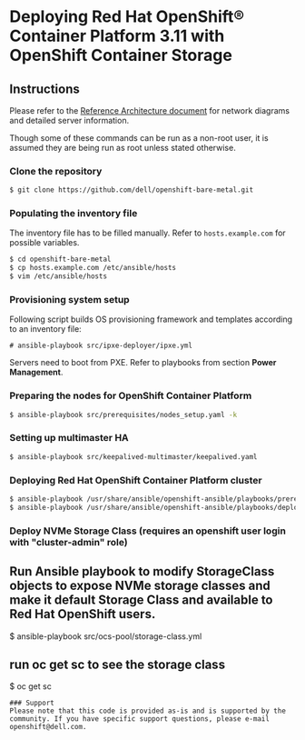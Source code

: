 # Deploying Red Hat OpenShift® Container Platform 3.11 with OpenShift Container Storage

## Instructions
Please refer to the [Reference Architecture document](https://dellemc.com/openshift/xxx) for network diagrams and detailed server information.

Though some of these commands can be run as a non-root user, it is assumed they are being run as root unless stated otherwise.

### Clone the repository
```bash
$ git clone https://github.com/dell/openshift-bare-metal.git
```

### Populating the inventory file
The inventory file has to be filled manually.
Refer to `hosts.example.com` for possible variables.

```bash
$ cd openshift-bare-metal
$ cp hosts.example.com /etc/ansible/hosts
$ vim /etc/ansible/hosts
```
### Provisioning system setup
Following script builds OS provisioning framework and templates according to an inventory file:
```
# ansible-playbook src/ipxe-deployer/ipxe.yml
```
Servers need to boot from PXE.
Refer to playbooks from section **Power Management**.

### Preparing the nodes for OpenShift Container Platform
```bash
$ ansible-playbook src/prerequisites/nodes_setup.yaml -k
```

### Setting up multimaster HA
```bash
$ ansible-playbook src/keepalived-multimaster/keepalived.yaml
```

### Deploying Red Hat OpenShift Container Platform cluster
```bash
$ ansible-playbook /usr/share/ansible/openshift-ansible/playbooks/prerequisites.yml
$ ansible-playbook /usr/share/ansible/openshift-ansible/playbooks/deploy_cluster.yml
```
### Deploy NVMe Storage Class (requires an openshift user login with "cluster-admin" role) 
##  Run Ansible playbook to modify StorageClass objects to expose NVMe storage classes and make it default Storage Class and available to Red Hat OpenShift users.
$ ansible-playbook src/ocs-pool/storage-class.yml

## run oc get sc to see the storage class
$ oc get sc 
```
### Support
Please note that this code is provided as-is and is supported by the community. If you have specific support questions, please e-mail openshift@dell.com.
